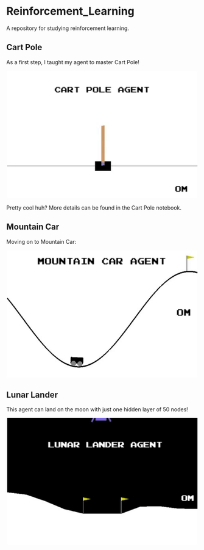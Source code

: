 # Reinforcement_Learning
A repository for studying reinforcement learning.

## Cart Pole
As a first step, I taught my agent to master Cart Pole! 
<div style="text-align:center"><img src="./img/CartPole_Agent.gif" width="500"/></div>

Pretty cool huh?
More details can be found in the Cart Pole notebook.

## Mountain Car
Moving on to Mountain Car: 
<div style="text-align:center"><img src="./img/MountainCar_Agent.gif" width="500"/></div>

## Lunar Lander
This agent can land on the moon with just one hidden layer of 50 nodes! 
<div style="text-align:center"><img src="./img/LunarLander_Agent.gif" width="500"/></div>
